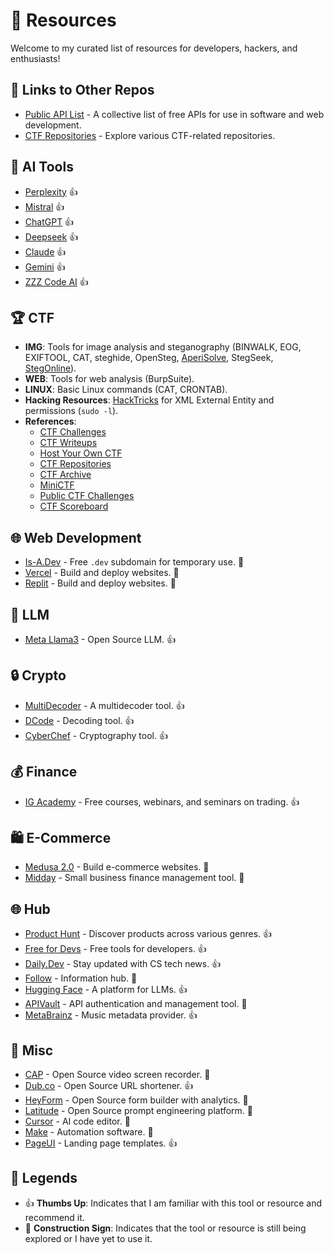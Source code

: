 # 🌟 Resources

Welcome to my curated list of resources for developers, hackers, and enthusiasts!

## 🔗 Links to Other Repos
- [Public API List](https://public-api-lists.github.io/public-api-lists/) - A collective list of free APIs for use in software and web development.
- [CTF Repositories](#ctf-repos) - Explore various CTF-related repositories.

## 🤖 AI Tools
- [Perplexity](https://www.perplexity.ai/) 👍
- [Mistral](https://mistral.ai/) 👍
- [ChatGPT](https://chatgpt.com/) 👍
- [Deepseek](https://chat.deepseek.com/) 👍
- [Claude](https://claude.ai/new) 👍
- [Gemini](https://gemini.google.com/) 👍
- [ZZZ Code AI](https://zzzcode.ai/) 👍

## 🏆 CTF
- **IMG**: Tools for image analysis and steganography (BINWALK, EOG, EXIFTOOL, CAT, steghide, OpenSteg, [AperiSolve](https://www.aperisolve.com/), StegSeek, [StegOnline](https://www.georgeom.net/StegOnline)).
- **WEB**: Tools for web analysis (BurpSuite).
- **LINUX**: Basic Linux commands (CAT, CRONTAB).
- **Hacking Resources**: [HackTricks](https://book.hacktricks.wiki/en/welcome/hacktricks-values-and-faq.html) for XML External Entity and permissions (`sudo -l`).
- **References**:<a name="ctf-repos"></a>
  - [CTF Challenges](https://ctf.iiitkottayam.ac.in/challenges)
  - [CTF Writeups](https://github.com/CSYClubIIITK/CTF-Writeups/blob/2f5631a683643f63ca76c2eef2208e3bf0c5fdc0)
  - [Host Your Own CTF](https://dev.to/jihedkdiss/host-your-own-ctf-for-free-ctfd-setup-guide-4jbp)
  - [CTF Repositories](https://github.com/search?q=host%20ctf&type=repositories)
  - [CTF Archive](https://github.com/cryptohack/ctf_archive)
  - [MiniCTF](https://github.com/divyanshusahu/miniCTF)
  - [Public CTF Challenges](https://github.com/SecurityValley/PublicCTFChallenges)
  - [CTF Scoreboard](https://github.com/mitre-cyber-academy/ctf-scoreboard)

## 🌐 Web Development
- [Is-A.Dev](https://is-a.dev/) - Free `.dev` subdomain for temporary use. 🚧
- [Vercel](https://vercel.com/) - Build and deploy websites. 🚧
- [Replit](https://replit.com/) - Build and deploy websites. 🚧

## 🧠 LLM
- [Meta Llama3](https://ai.meta.com/blog/meta-llama-3/?ref=producthunt) - Open Source LLM. 👍

## 🔒 Crypto
- [MultiDecoder](https://www.cachesleuth.com/multidecoder/) - A multidecoder tool. 👍
- [DCode](https://www.dcode.fr/en) - Decoding tool. 👍
- [CyberChef](https://gchq.github.io/CyberChef/) - Cryptography tool. 👍

## 💰 Finance
- [IG Academy](https://www.ig.com/en/learn-to-trade/ig-academy) - Free courses, webinars, and seminars on trading. 👍

## 🛍️ E-Commerce
- [Medusa 2.0](https://medusajs.com/v2-launch/?ref=producthunt) - Build e-commerce websites. 🚧
- [Midday](https://app.midday.ai/) - Small business finance management tool. 🚧

## 🌐 Hub
- [Product Hunt](https://www.producthunt.com/) - Discover products across various genres. 👍
- [Free for Devs](https://free-for.dev/#/) - Free tools for developers. 👍
- [Daily.Dev](https://dly.to/v0JQEQI35HJ) - Stay updated with CS tech news. 👍
- [Follow](https://follow.is/?ref=producthunt) - Information hub. 🚧
- [Hugging Face](https://huggingface.co/) - A platform for LLMs. 👍
- [APIVault](https://apivaut.dev) - API authentication and management tool. 🚧
- [MetaBrainz](https://metabrainz.org) - Music metadata provider. 👍

## 🎨 Misc
- [CAP](https://cap.so/?ref=producthunt) - Open Source video screen recorder. 🚧
- [Dub.co](https://dub.co/?ref=producthunt) - Open Source URL shortener. 👍
- [HeyForm](https://heyform.net/?ref=producthunt) - Open Source form builder with analytics. 🚧
- [Latitude](https://latitude.so/?ref=producthunt) - Open Source prompt engineering platform. 🚧
- [Cursor](https://www.cursor.com/) - AI code editor. 🚧
- [Make](https://www.make.com/) - Automation software. 🚧
- [PageUI](https://pageui.shipixen.com/?ref=producthunt) - Landing page templates. 👍

## 📜 Legends
- 👍 **Thumbs Up**: Indicates that I am familiar with this tool or resource and recommend it.
- 🚧 **Construction Sign**: Indicates that the tool or resource is still being explored or I have yet to use it.
